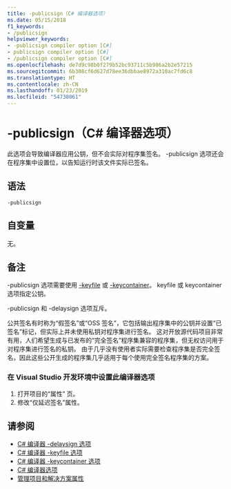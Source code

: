 ```yaml
---
title: -publicsign（C# 编译器选项）
ms.date: 05/15/2018
f1_keywords:
- /publicsign
helpviewer_keywords:
- -publicsign compiler option [C#]
- publicsign compiler option [C#]
- /publicsign compiler option [C#]
ms.openlocfilehash: de7d9c98b0f279b52bc93711c5b986a2b2e57215
ms.sourcegitcommit: 6b308cf6d627d78ee36dbbae8972a310ac7fd6c8
ms.translationtype: HT
ms.contentlocale: zh-CN
ms.lasthandoff: 01/23/2019
ms.locfileid: "54738061"
---
```

# <a name="-publicsign-c-compiler-options"></a>-publicsign（C# 编译器选项）

此选项会导致编译器应用公钥，但不会实际对程序集签名。 -publicsign 选项还会在程序集中设置位，以告知运行时该文件实际已签名。

## <a name="syntax"></a>语法

```console
-publicsign
```

## <a name="arguments"></a>自变量

无。

## <a name="remarks"></a>备注

-publicsign 选项需要使用 [-keyfile](keyfile-compiler-option.md) 或 [-keycontainer](keycontainer-compiler-option.md)。 keyfile 或 keycontainer 选项指定公钥。

-publicsign 和 -delaysign 选项互斥。

公共签名有时称为“假签名”或“OSS 签名”，它包括输出程序集中的公钥并设置“已签名”标记，但实际上并未使用私钥对程序集进行签名。 这对开放源代码项目非常有用，人们希望生成与已发布的“完全签名”程序集兼容的程序集，但无权访问用于对程序集进行签名的私钥。 由于几乎没有使用者实际需要检查程序集是否完全签名，因此这些公开生成的程序集几乎适用于每个使用完全签名程序集的方案。

### <a name="to-set-this-compiler-option-in-the-visual-studio-development-environment"></a>在 Visual Studio 开发环境中设置此编译器选项

1. 打开项目的“属性”  页。
1. 修改“仅延迟签名”属性。

## <a name="see-also"></a>请参阅

- [C# 编译器 -delaysign 选项](delaysign-compiler-option.md)
- [C# 编译器 -keyfile 选项](keyfile-compiler-option.md)
- [C# 编译器 -keycontainer 选项](keycontainer-compiler-option.md)
- [C# 编译器选项](index.md)
- [管理项目和解决方案属性](/visualstudio/ide/managing-project-and-solution-properties)
